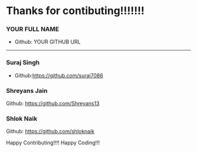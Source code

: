 # Thanks for contibuting!!!!!!!

### YOUR FULL NAME
- Github: YOUR GITHUB URL
***

### Suraj Singh
- Github:https://github.com/suraj7086

### Shreyans Jain
Github: https://github.com/Shreyans13

### Shlok Naik
Github: https://github.com/shloknaik

Happy Contributing!!!!
Happy Coding!!!
